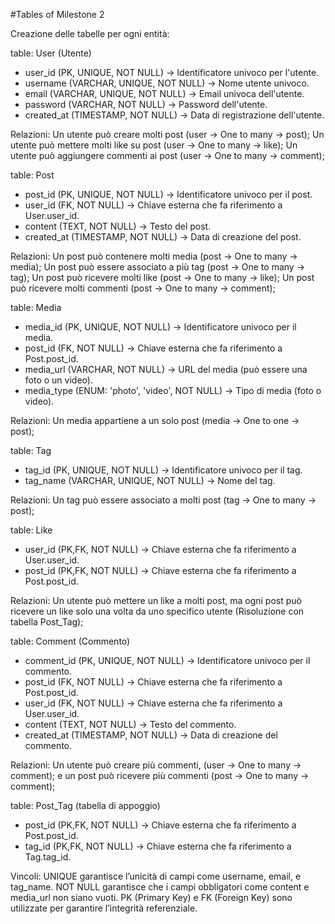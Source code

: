#Tables of Milestone 2

Creazione delle tabelle per ogni entità:

table: User (Utente)
- user_id (PK, UNIQUE, NOT NULL) → Identificatore univoco per l'utente.
- username (VARCHAR, UNIQUE, NOT NULL) → Nome utente univoco.
- email (VARCHAR, UNIQUE, NOT NULL) → Email univoca dell'utente.
- password (VARCHAR, NOT NULL) → Password dell'utente.
- created_at (TIMESTAMP, NOT NULL) → Data di registrazione dell'utente.


Relazioni:
Un utente può creare molti post (user -> One to many -> post);
Un utente può mettere molti like su post (user -> One to many -> like);
Un utente può aggiungere commenti ai post (user -> One to many -> comment);


table: Post
- post_id (PK, UNIQUE, NOT NULL) → Identificatore univoco per il post.
- user_id (FK, NOT NULL) → Chiave esterna che fa riferimento a User.user_id.
- content (TEXT, NOT NULL) → Testo del post.
- created_at (TIMESTAMP, NOT NULL) → Data di creazione del post.

Relazioni:
Un post può contenere molti media (post -> One to many -> media);
Un post può essere associato a più tag (post -> One to many -> tag);
Un post può ricevere molti like (post -> One to many -> like);
Un post può ricevere molti commenti (post -> One to many -> comment);


table: Media
- media_id (PK, UNIQUE, NOT NULL) → Identificatore univoco per il media.
- post_id (FK, NOT NULL) → Chiave esterna che fa riferimento a Post.post_id.
- media_url (VARCHAR, NOT NULL) → URL del media (può essere una foto o un video).
- media_type (ENUM: 'photo', 'video', NOT NULL) → Tipo di media (foto o video).

Relazioni:
Un media appartiene a un solo post (media -> One to one -> post);

table: Tag
- tag_id (PK, UNIQUE, NOT NULL) → Identificatore univoco per il tag.
- tag_name (VARCHAR, UNIQUE, NOT NULL) → Nome del tag.

Relazioni:
Un tag può essere associato a molti post (tag -> One to many -> post);

table: Like
- user_id (PK,FK, NOT NULL) → Chiave esterna che fa riferimento a User.user_id.
- post_id (PK,FK, NOT NULL) → Chiave esterna che fa riferimento a Post.post_id.

Relazioni:
Un utente può mettere un like a molti post,
ma ogni post può ricevere un like solo una volta da uno specifico utente
(Risoluzione con tabella Post_Tag);

table: Comment (Commento)
- comment_id (PK, UNIQUE, NOT NULL) → Identificatore univoco per il commento.
- post_id (FK, NOT NULL) → Chiave esterna che fa riferimento a Post.post_id.
- user_id (FK, NOT NULL) → Chiave esterna che fa riferimento a User.user_id.
- content (TEXT, NOT NULL) → Testo del commento.
- created_at (TIMESTAMP, NOT NULL) → Data di creazione del commento.

Relazioni:
Un utente può creare più commenti, (user -> One to many -> comment);
e un post può ricevere più commenti (post -> One to many -> comment);


table: Post_Tag (tabella di appoggio)
- post_id (PK,FK, NOT NULL) → Chiave esterna che fa riferimento a Post.post_id.
- tag_id (PK,FK, NOT NULL) → Chiave esterna che fa riferimento a Tag.tag_id.


Vincoli:
UNIQUE garantisce l’unicità di campi come username, email, e tag_name.
NOT NULL garantisce che i campi obbligatori come content e media_url non siano vuoti.
PK (Primary Key) e FK (Foreign Key) sono utilizzate per garantire l’integrità referenziale.

